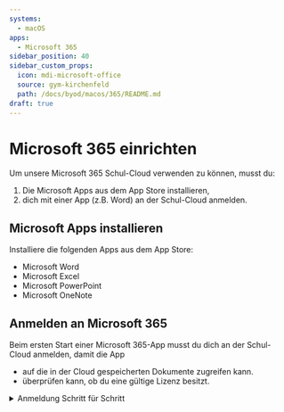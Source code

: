 ```yaml
---
systems:
  - macOS
apps:
  - Microsoft 365
sidebar_position: 40
sidebar_custom_props:
  icon: mdi-microsoft-office
  source: gym-kirchenfeld
  path: /docs/byod/macos/365/README.md
draft: true
---
```


# Microsoft 365 einrichten



Um unsere Microsoft 365 Schul-Cloud verwenden zu können, musst du:

1. Die Microsoft Apps aus dem App Store installieren,
2. dich mit einer App (z.B. Word) an der Schul-Cloud anmelden.

## Microsoft Apps installieren

Installiere die folgenden Apps aus dem App Store:

- Microsoft Word
- Microsoft Excel
- Microsoft PowerPoint
- Microsoft OneNote

## Anmelden an Microsoft 365

Beim ersten Start einer Microsoft 365-App musst du dich an der Schul-Cloud anmelden, damit die App

- auf die in der Cloud gespeicherten Dokumente zugreifen kann.
- überprüfen kann, ob du eine gültige Lizenz besitzt.

<details>
<summary>Anmeldung Schritt für Schritt</summary>

1. Öffne das Launchpad, um Microsoft Word zu starten. Das Launchpad kann mit der Taste [[F4]] oder mit folgendem Icon geöffnet werden:

    ![](./launchpad-icon.png)

2. Klicke im Launchpad auf das Word-Icon:

    ![](./microsoft-word-icon.png)

3. Klicke auf __Erste Schritte__:

    ![](./office-login-1.png)

4. Klicke auf __Anmelden__:

    ![](./office-login-2.png)

5. Gib deine Schul-E-Mail-Adresse ein und klicke auf __Weiter__:

    ![](./office-login-3.png)

6. Gib dein Kennwort ein und Klicke auf __Anmelden__:

    ![](./office-login-4.png)

7. Klicke auf __Mit der Verwendung von Word beginnen__:

    ![](./office-login-5.png)

</details>

[1]: https://portal.office.com/account#home
